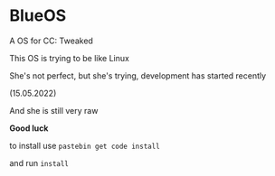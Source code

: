 # BlueOS
A OS for CC: Tweaked

This OS is trying to be like Linux

She's not perfect, but she's trying, development has started recently

(15.05.2022)

And she is still very raw

**Good luck**

to install use
`pastebin get code install`

and run `install`
